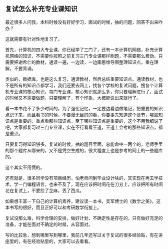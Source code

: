 ## 复试怎么补充专业课知识



最近很多人问我，本科时候没有好好学习，面试的时候，抽的问题，回答不出来咋办？

这就需要有针对性地复习了。

首先，计算机的四大专业课，你已经学了三门了，还有一本计算机网络，补充计算机网络的知识，不需要你按照之前复习三门专业课那样刷题，不需要那么费劲。只需要把谢希仁的教材，通读一遍，一边读，一边画思维导图整理知识点，重在理解，不要背诵。

类似的，数据库，也是这么复习，通读教材，然后总结重要知识点。通读教材，也不是所有的知识点都学习，我们还要去网上，找各个学校的复试问题，搜各个计算机专业课的核心知识，每门专业课，核心知识就那么多，你只要理解进行了，面试的时候又不需要做题，只要理解了，有个印象，大概能说出来就行了。

看一本书花不了多少时间的，为了强化记忆，一定要边看边做笔记，把重要的知识点记下来，而且看书的时候，不要漫无目的的看，你要事先知道这个章节，哪些知识点是重要的，重点看那些知识点，至于哪些知识点是重要的，这个不用我细说了吧，大家都复习过三门专业课，实在不行看看王道，王道上会考的那些知识点，都是重点。

只要复习得知识够多，复试的时候，抽的题目里面，总能命中一两个的，老师手里的那个题库从哪来的，又不是凭空生成的，很大程度上也是参考的网上的一些题库的。

这个其实不用慌的。

还有就是，很多同学没有项目经历，怕老师问到毕业设计啥的，其实现在再去学技术，学一门编程语言，也来不及了，现在应该把时间花在刀刃上，应该把所有时间花在复试上，不要捡了芝麻，丢了西瓜。

如果想丰富一下自己的计算机素养，建议读一本书，吴军博士的《数学之美》。这本书写的很好，而且正好可以和考研数学衔接上。

复试没那么难，科学合理的安排，做好计划，不确定性是存在的，只有做好充足的准备，才能在面对不确定的时候，从容面对。

写的比较急，想到哪里写到哪里，我前几年还写过关于复试的很多经验贴，有在讲座里的，有在经验贴里的，大家可以去看看。